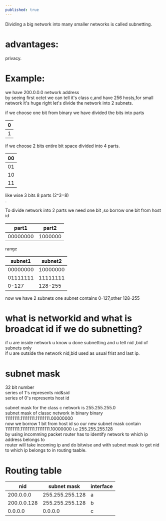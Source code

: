 ```yaml
---
published: true
---
```


Dividing a big network into many smaller networks is called subnetting.

# advantages:
privacy.

# Example:
we have 200.0.0.0 network address<br>
by seeing first octet we can tell it's class c,and have 256 hosts,for small network it's  huge right let's divide the network into 2 subnets.

if we choose one bit from binary we have divided the bits into parts<br>

|0|
|---|
|1|

if we choose 2 bits entire bit space divided into 4 parts.

|00|
|---|
|01|
|10|
|11|

like wise 3 bits 8 parts (2^3=8)<br>.

To divide network into 2 parts we need one bit ,so borrow one bit from host id<br>

|part1|part2|
|------|-----|
|00000000 |1000000|

range

|subnet1 |subnet2|
|-------|-----|
| 00000000 | 10000000 |
| 01111111  | 11111111|
| 0-127 | 128-255|

now we have 2 subnets one subnet contains 0-127,other 128-255

# what is networkid and what is broadcat id if we do subnetting?
if u are inside network u know u done subnetting and u tell nid ,bid of subnets only<br>
if u are outside the network nid,bid used as usual frist and last ip.

# subnet mask

32 bit number<br>
series of 1's represents nid&sid<br>
series of 0's represents  host id<br>

subnet mask for the class c network is 255.255.255.0<br>
subnet mask of classc network in binary binary 11111111.11111111.11111111.00000000<br>
now we borrow 1 bit from host id so our new subnet mask contain 11111111.11111111.11111111.10000000 i.e 255.255.255.128<br>
by using incomming packet router has to identify  network to which ip address belongs to<br>
router will take incoming ip and do bitwise and with subnet mask to get nid to which ip belongs to in routing taable.

# Routing table

|nid |subnet mask |interface|
|---|---|---|
| 200.0.0.0 | 255.255.255.128 | a | 
| 200.0.0.128  | 255.255.255.128 | b | 
| 0.0.0.0 | 0.0.0.0 | c |


